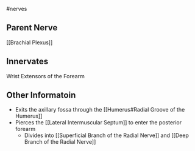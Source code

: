 #nerves 

## Parent Nerve
[[Brachial Plexus]]


## Innervates
Wrist Extensors of the Forearm

## Other Informatoin
- Exits the axillary fossa through the [[Humerus#Radial Groove of the Humerus]]
- Pierces the [[Lateral Intermuscular Septum]] to enter the posterior forearm
	- Divides into [[Superficial Branch of the Radial Nerve]] and [[Deep Branch of the Radial Nerve]]